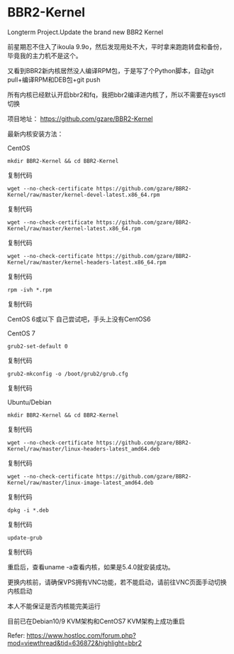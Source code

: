 # BBR2-Kernel
Longterm Project.Update the brand new BBR2 Kernel


前星期忍不住入了ikoula 9.9o，然后发现用处不大，平时拿来跑跑转盘和备份，毕竟我的主力机不是这个。

又看到BBR2新内核居然没人编译RPM包，于是写了个Python脚本，自动git pull+编译RPM和DEB包+git push

所有内核已经默认开启bbr2和fq，我把bbr2编译进内核了，所以不需要在sysctl切换

项目地址：
https://github.com/gzare/BBR2-Kernel


最新内核安装方法：

CentOS

    mkdir BBR2-Kernel && cd BBR2-Kernel 

复制代码

    wget --no-check-certificate https://github.com/gzare/BBR2-Kernel/raw/master/kernel-devel-latest.x86_64.rpm 

复制代码

    wget --no-check-certificate https://github.com/gzare/BBR2-Kernel/raw/master/kernel-latest.x86_64.rpm 

复制代码

    wget --no-check-certificate https://github.com/gzare/BBR2-Kernel/raw/master/kernel-headers-latest.x86_64.rpm 

复制代码

    rpm -ivh *.rpm

复制代码


CentOS 6或以下
自己尝试吧，手头上没有CentOS6


CentOS 7

    grub2-set-default 0

复制代码

    grub2-mkconfig -o /boot/grub2/grub.cfg

复制代码



Ubuntu/Debian

    mkdir BBR2-Kernel && cd BBR2-Kernel 

复制代码

    wget --no-check-certificate https://github.com/gzare/BBR2-Kernel/raw/master/linux-headers-latest_amd64.deb 

复制代码

    wget --no-check-certificate https://github.com/gzare/BBR2-Kernel/raw/master/linux-image-latest_amd64.deb 

复制代码

    dpkg -i *.deb

复制代码

    update-grub

复制代码




重启后，查看uname -a查看内核，如果是5.4.0就安装成功。


更换内核前，请确保VPS拥有VNC功能，若不能启动，请前往VNC页面手动切换内核启动

本人不能保证是否内核能完美运行

目前已在Debian10/9 KVM架构和CentOS7 KVM架构上成功重启


Refer: 
https://www.hostloc.com/forum.php?mod=viewthread&tid=636872&highlight=bbr2
